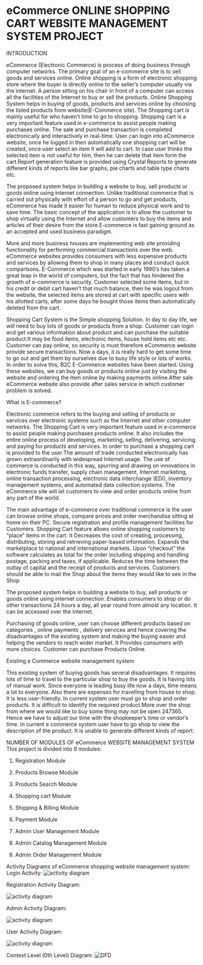 # eCommerce ONLINE SHOPPING CART WEBSITE MANAGEMENT SYSTEM PROJECT 
INTRODUCTION 

eCommerce (Electronic Commerce) is process of doing business through computer networks. The primary goal of an e-commerce site is to sell goods and services online. Online shopping is a form of electronic shopping store where the buyer is directly online to the seller’s computer usually via the internet. A person sitting on his chair in front of a computer can access all the facilities of the Internet to buy or sell the products. Online Shopping System helps in buying of goods, products and services online by choosing the listed products from website(E-Commerce site). The Shopping cart is mainly useful for who haven’t time to go to shopping. Shopping cart is a very important feature used in e-commerce to assist people making purchases online. The sale and purchase transaction is completed electronically and interactively in real-time. User can login into eCommerce website, once he logged in then automatically one shopping cart will be created, once user select an item it will add to cart. In case user thinks the selected item is not useful for him, then he can delete that item form the cart.Report generation feature is provided using Crystal Reports to generate different kinds of reports like bar graphs, pie charts and table type charts etc.

The proposed system helps in building a website to buy, sell products or goods online using internet connection. Unlike traditional commerce that is carried out physically with effort of a person to go and get products, eCommerce has made it easier for human to reduce physical work and to save time. The basic concept of the application is to allow the customer to shop virtually using the Internet and allow customers to buy the items and articles of their desire from the store.E-commerce is fast gaining ground as an accepted and used business paradigm.

More and more business houses are implementing web site providing functionality for performing commercial transactions over the web. eCommerce websites provides consumers with less expensive products and services by allowing them to shop in many places and conduct quick comparisons. E-Commerce which was started in early 1990’s has taken a great leap in the world of computers, but the fact that has hindered the growth of e-commerce is security. Customer selected some items, but in his credit or debit cart haven’t that much balance, then he was logout from the website, the selected items are stored at cart with specific users with his allotted carts, after some days he bought those items then automatically deleted from the cart.

Shopping Cart System is the Simple shopping Solution. In day to day life, we will need to buy lots of goods or products from a shop. Customer can login and get various information about product and can purchase the suitable product.It may be food items, electronic items, house hold items etc etc.  Customer can pay online, so security is must therefore eCommerce website  provide secure transactions. Now a days, it is really hard to get some time to go out and get them by ourselves due to busy life style or lots of works. In order to solve this, B2C E-Commerce websites have been started. Using these websites, we can buy goods or products online just by visiting the website and ordering the item online by making payments online.After sale eCommerce website  also provide after sales service in which customer problem is solved.

What is E-commerce?

Electronic commerce refers to the buying and selling of products or services over electronic systems such as the Internet and other computer networks. The Shopping Cart is very important feature used in e-commerce to assist people making purchases products online. It also includes the entire online process of developing, marketing, selling, delivering, servicing and paying for products and services. In order to purchase a shopping cart is provided to the user.The amount of trade conducted electronically has grown extraordinarily with widespread Internet usage. The use of commerce is conducted in this way, spurring and drawing on innovations in electronic funds transfer, supply chain management, Internet marketing, online transaction processing, electronic data interchange (EDI), inventory management systems, and automated data collection systems. The eCommerce site will let customers to view and order products online from any part of the world.

The main advantage of e-commerce over traditional commerce is the user can browse online shops, compare prices and order merchandise sitting at home on their PC. Secure registration and profile management facilities for Customers. Shopping Cart feature allows online shopping customers to “place” items in the cart. It Decreases the cost of creating, processing, distributing, storing and retrieving paper-based information. Expands the marketplace to national and international markets.  Upon “checkout” the software calculates as total for the order including shipping and handling postage, packing and taxes, if applicable. Reduces the time between the outlay of capital and the receipt of products and services. Customers should be able to mail the Shop about the items they would like to see in the Shop

The proposed system helps in building a website to buy, sell products or goods online using internet connection. Enables consumers to shop or do other transactions 24 hours a day, all year round from almost any location. It can be accessed over the Internet. 

Purchasing of goods online, user can choose different products based on categories , online payments , delivery services and hence covering the disadvantages of the existing system and making the buying easier and helping the vendors to reach wider market. It Provides consumers with more choices. Customer can purchase Products Online.

Existing e Commerce website management system

This existing system of buying goods has several disadvantages. It requires lots of time to travel to the particular shop to buy the goods. It is having lots of manual work. Since everyone is leading busy life now a days, time means a lot to everyone. Also there are expenses for travelling from house to shop. It is less user-friendly. In current system user must go to shop and order products. It is difficult to identify the required product.More over the shop from where we would like to buy some thing may not be open 24*7*365. Hence we have to adjust our time with the shopkeeper’s time or vendor’s time. In current e commerce system user have to go shop to view the description of the product. It is unable to generate different kinds of report.

NUMBER OF MODULES OF eCommerce WEBSITE MANAGEMENT SYSTEM
This project is divided into 9 modules:

1. Registration Module

2. Products Browse Module

3. Products Search Module

4. Shopping cart Module

5. Shipping & Billing Module

6. Payment Module

7. Admin User Management Module

8. Admin Catalog Management Module

9. Admin Order Management Module

Activity Diagrams of eCommerce shopping website management system:
Login Activity:
![activity diagram](./images/login%20activity.jpg)

Registration Activity Diagram:

![activity diagram](./images/registration%20activity%20diagram.jpg)

Admin Activity Diagram:

![activity diagram](./images/admin%20activity%20diagram.jpg)

User Activity Diagram:

![activity diagram](./images/user%20activity%20diagram.jpg)

Context Level (0th Level) Diagram:
![DFD](./images/context%20level%200.jpg)

